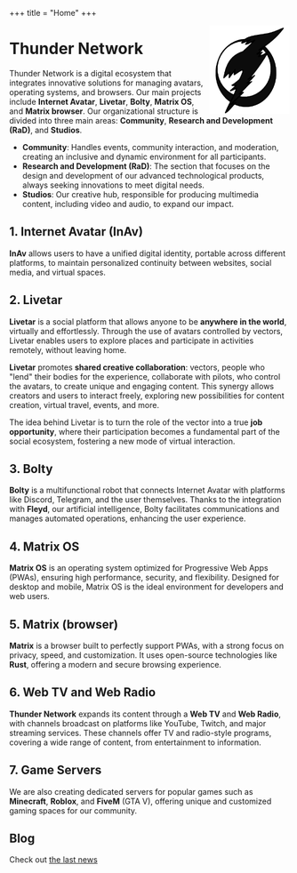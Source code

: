 +++
title = "Home"
+++

<img src="assets/avatar.png" align="right" width="144" alt="Avatar">

# Thunder Network

Thunder Network is a digital ecosystem that integrates innovative solutions for managing avatars, operating systems, and browsers. Our main projects include **Internet Avatar**, **Livetar**, **Bolty**, **Matrix OS**, and **Matrix browser**. Our organizational structure is divided into three main areas: **Community**, **Research and Development (RaD)**, and **Studios**.

- **Community**: Handles events, community interaction, and moderation, creating an inclusive and dynamic environment for all participants.
- **Research and Development (RaD)**: The section that focuses on the design and development of our advanced technological products, always seeking innovations to meet digital needs.
- **Studios**: Our creative hub, responsible for producing multimedia content, including video and audio, to expand our impact.

## 1. **Internet Avatar (InAv)**

**InAv** allows users to have a unified digital identity, portable across different platforms, to maintain personalized continuity between websites, social media, and virtual spaces.

## 2. **Livetar**

**Livetar** is a social platform that allows anyone to be **anywhere in the world**, virtually and effortlessly. Through the use of avatars controlled by vectors, Livetar enables users to explore places and participate in activities remotely, without leaving home.

**Livetar** promotes **shared creative collaboration**: vectors, people who "lend" their bodies for the experience, collaborate with pilots, who control the avatars, to create unique and engaging content. This synergy allows creators and users to interact freely, exploring new possibilities for content creation, virtual travel, events, and more.

The idea behind Livetar is to turn the role of the vector into a true **job opportunity**, where their participation becomes a fundamental part of the social ecosystem, fostering a new mode of virtual interaction.

## 3. **Bolty**

**Bolty** is a multifunctional robot that connects Internet Avatar with platforms like Discord, Telegram, and the user themselves. Thanks to the integration with **Fleyd**, our artificial intelligence, Bolty facilitates communications and manages automated operations, enhancing the user experience.

## 4. **Matrix OS**

**Matrix OS** is an operating system optimized for Progressive Web Apps (PWAs), ensuring high performance, security, and flexibility. Designed for desktop and mobile, Matrix OS is the ideal environment for developers and web users.

## 5. **Matrix** (browser)

**Matrix** is a browser built to perfectly support PWAs, with a strong focus on privacy, speed, and customization. It uses open-source technologies like **Rust**, offering a modern and secure browsing experience.

## 6. **Web TV and Web Radio**

**Thunder Network** expands its content through a **Web TV** and **Web Radio**, with channels broadcast on platforms like YouTube, Twitch, and major streaming services. These channels offer TV and radio-style programs, covering a wide range of content, from entertainment to information.

## 7. **Game Servers**

We are also creating dedicated servers for popular games such as **Minecraft**, **Roblox**, and **FiveM** (GTA V), offering unique and customized gaming spaces for our community.

## Blog
Check out [the last news](@/blog/_index.md)